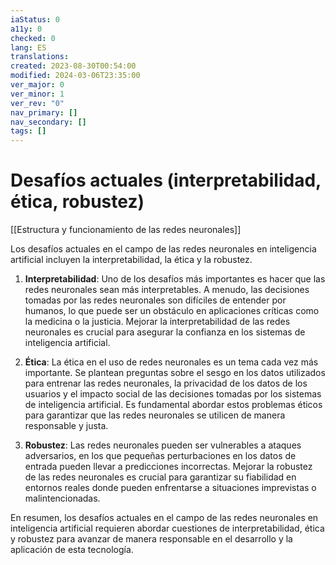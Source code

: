 ```yaml
---
iaStatus: 0
a11y: 0
checked: 0
lang: ES
translations: 
created: 2023-08-30T00:54:00
modified: 2024-03-06T23:35:00
ver_major: 0
ver_minor: 1
ver_rev: "0"
nav_primary: []
nav_secondary: []
tags: []
---
```

# Desafíos actuales (interpretabilidad, ética, robustez)

[[Estructura y funcionamiento de las  redes neuronales]]

Los desafíos actuales en el campo de las redes neuronales en inteligencia artificial incluyen la interpretabilidad, la ética y la robustez.

1. **Interpretabilidad**: Uno de los desafíos más importantes es hacer que las redes neuronales sean más interpretables. A menudo, las decisiones tomadas por las redes neuronales son difíciles de entender por humanos, lo que puede ser un obstáculo en aplicaciones críticas como la medicina o la justicia. Mejorar la interpretabilidad de las redes neuronales es crucial para asegurar la confianza en los sistemas de inteligencia artificial.

2. **Ética**: La ética en el uso de redes neuronales es un tema cada vez más importante. Se plantean preguntas sobre el sesgo en los datos utilizados para entrenar las redes neuronales, la privacidad de los datos de los usuarios y el impacto social de las decisiones tomadas por los sistemas de inteligencia artificial. Es fundamental abordar estos problemas éticos para garantizar que las redes neuronales se utilicen de manera responsable y justa.

3. **Robustez**: Las redes neuronales pueden ser vulnerables a ataques adversarios, en los que pequeñas perturbaciones en los datos de entrada pueden llevar a predicciones incorrectas. Mejorar la robustez de las redes neuronales es crucial para garantizar su fiabilidad en entornos reales donde pueden enfrentarse a situaciones imprevistas o malintencionadas.

En resumen, los desafíos actuales en el campo de las redes neuronales en inteligencia artificial requieren abordar cuestiones de interpretabilidad, ética y robustez para avanzar de manera responsable en el desarrollo y la aplicación de esta tecnología.
